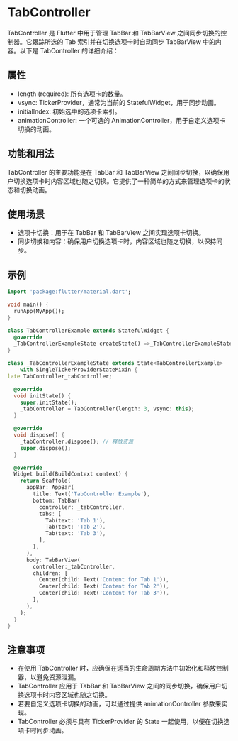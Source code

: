 # TabController

TabController 是 Flutter 中用于管理 TabBar 和 TabBarView 之间同步切换的控制器。它跟踪所选的 Tab 索引并在切换选项卡时自动同步 TabBarView 中的内容。以下是 TabController 的详细介绍：

## 属性

- length (required): 所有选项卡的数量。
- vsync: TickerProvider，通常为当前的 StatefulWidget，用于同步动画。
- initialIndex: 初始选中的选项卡索引。
- animationController: 一个可选的 AnimationController，用于自定义选项卡切换的动画。

## 功能和用法

TabController 的主要功能是在 TabBar 和 TabBarView 之间同步切换，以确保用户切换选项卡时内容区域也随之切换。它提供了一种简单的方式来管理选项卡的状态和切换动画。

## 使用场景

- 选项卡切换：用于在 TabBar 和 TabBarView 之间实现选项卡切换。
- 同步切换和内容：确保用户切换选项卡时，内容区域也随之切换，以保持同步。

## 示例

```dart
import 'package:flutter/material.dart';

void main() {
  runApp(MyApp());
}

class TabControllerExample extends StatefulWidget {
  @override
  _TabControllerExampleState createState() =>_TabControllerExampleState();
}

class _TabControllerExampleState extends State<TabControllerExample>
    with SingleTickerProviderStateMixin {
late TabController_tabController;

  @override
  void initState() {
    super.initState();
    _tabController = TabController(length: 3, vsync: this);
  }

  @override
  void dispose() {
    _tabController.dispose(); // 释放资源
    super.dispose();
  }

  @override
  Widget build(BuildContext context) {
    return Scaffold(
      appBar: AppBar(
        title: Text('TabController Example'),
        bottom: TabBar(
          controller: _tabController,
          tabs: [
            Tab(text: 'Tab 1'),
            Tab(text: 'Tab 2'),
            Tab(text: 'Tab 3'),
          ],
        ),
      ),
      body: TabBarView(
        controller:_tabController,
        children: [
          Center(child: Text('Content for Tab 1')),
          Center(child: Text('Content for Tab 2')),
          Center(child: Text('Content for Tab 3')),
        ],
      ),
    );
  }
}
```

## 注意事项

- 在使用 TabController 时，应确保在适当的生命周期方法中初始化和释放控制器，以避免资源泄漏。
- TabController 应用于 TabBar 和 TabBarView 之间的同步切换，确保用户切换选项卡时内容区域也随之切换。
- 若要自定义选项卡切换的动画，可以通过提供 animationController 参数来实现。
- TabController 必须与具有 TickerProvider 的 State 一起使用，以便在切换选项卡时同步动画。
